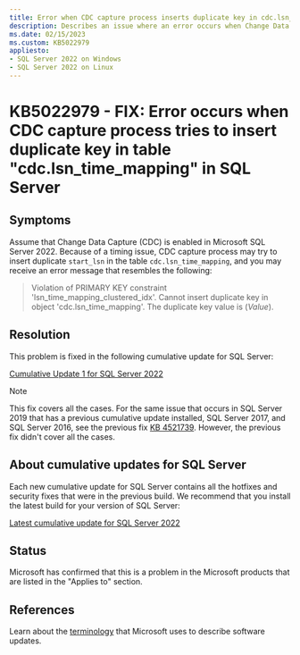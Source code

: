 ```yaml
---
title: Error when CDC capture process inserts duplicate key in cdc.lsn_time_mapping
description: Describes an issue where an error occurs when Change Data Capture (CDC) capture process tries to insert a duplicate key in the cdc.lsn_time_mapping table in SQL Server 2022.
ms.date: 02/15/2023
ms.custom: KB5022979
appliesto:
- SQL Server 2022 on Windows
- SQL Server 2022 on Linux
---
```

# KB5022979 - FIX: Error occurs when CDC capture process tries to insert duplicate key in table "cdc.lsn_time_mapping" in SQL Server

## Symptoms

Assume that Change Data Capture (CDC) is enabled in Microsoft SQL Server 2022. Because of a timing issue, CDC capture process may try to insert duplicate `start_lsn` in the table `cdc.lsn_time_mapping`, and you may receive an error message that resembles the following:

> Violation of PRIMARY KEY constraint 'lsn_time_mapping_clustered_idx'. Cannot insert duplicate key in object 'cdc.lsn_time_mapping'. The duplicate key value is (*Value*).

## Resolution

This problem is fixed in the following cumulative update for SQL Server:

[Cumulative Update 1 for SQL Server 2022](cumulativeupdate1.md)

> [!NOTE]
> This fix covers all the cases. For the same issue that occurs in SQL Server 2019 that has a previous cumulative update installed, SQL Server 2017, and SQL Server 2016, see the previous fix [KB 4521739](https://support.microsoft.com/topic/dd6ee9c4-f5fd-1509-96a3-3f3562391fa3). However, the previous fix didn't cover all the cases.

## About cumulative updates for SQL Server

Each new cumulative update for SQL Server contains all the hotfixes and security fixes that were in the previous build. We recommend that you install the latest build for your version of SQL Server:

[Latest cumulative update for SQL Server 2022](build-versions.md)

## Status

Microsoft has confirmed that this is a problem in the Microsoft products that are listed in the "Applies to" section.

## References

Learn about the [terminology](../../../windows-client/deployment/standard-terminology-software-updates.md) that Microsoft uses to describe software updates.
